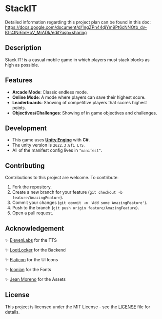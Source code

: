 # StackIT

Detailed information regarding this project plan can be found in this doc: https://docs.google.com/document/d/1ngZPn44djYm9Pt6cNNOtb_dv-IGr4tNr6mHoV_MrADk/edit?usp=sharing

## Description

Stack IT! is a casual mobile game in which players must stack blocks as high as possible.

## Features
- **Arcade Mode**: Classic endless mode.
- **Online Mode**: A mode where players can save their highest score.
- **Leaderboards**: Showing of competitive players that scores highest points.
- **Objectives/Challenges**: Showing of in game objectives and challenges.

## Development
- This game uses [**Unity Engine**](https://unity.com/) with **C#**.
- The unity version is `2022.3.8f1 LTS`.
- All of the manifest config lives in `"manifest"`.

## Contributing

Contributions to this project are welcome. To contribute:

1. Fork the repository.
2. Create a new branch for your feature (`git checkout -b feature/AmazingFeature`).
3. Commit your changes (`git commit -m 'Add some AmazingFeature'`).
4. Push to the branch (`git push origin feature/AmazingFeature`).
5. Open a pull request.

## Acknowledgement
✨ [ElevenLabs](https://elevenlabs.io/) for the TTS

✨ [LootLocker](https://docs.lootlocker.com/) for the Backend

✨ [Flaticon](https://www.flaticon.com/) for the UI Icons

✨ [Iconian](https://iconian.com/) for the Fonts

✨ [Jean Moreno](https://assetstore.unity.com/packages/vfx/particles/cartoon-fx-remaster-free-109565) for the Assets

## License

This project is licensed under the MIT License - see the [LICENSE](https://github.com/kurtpetrola/StackIT/blob/main/LICENSE) file for details.
